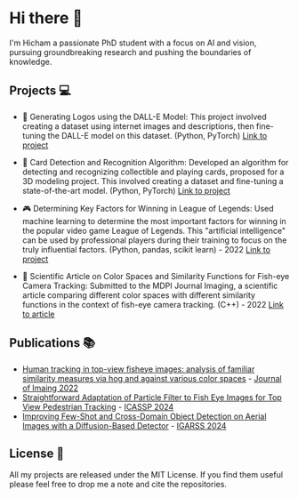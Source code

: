 # Hi there 👋

I'm Hicham a passionate PhD student with a focus on AI and vision, pursuing groundbreaking research and pushing the boundaries of knowledge.

## Projects :computer:

- 🎨 Generating Logos using the DALL-E Model: This project involved creating a dataset using internet images and descriptions, then fine-tuning the DALL-E model on this dataset. (Python, PyTorch)
[Link to project](https://github.com/HichTala/diffusion-model-for-logo-generation)

- 📇 Card Detection and Recognition Algorithm: Developed an algorithm for detecting and recognizing collectible and playing cards, proposed for a 3D modeling project. This involved creating a dataset and fine-tuning a state-of-the-art model. (Python, PyTorch)
[Link to project](https://github.com/HichTala/draw)

- 🎮 Determining Key Factors for Winning in League of Legends: Used machine learning to determine the most important factors for winning in the popular video game League of Legends. This "artificial intelligence" can be used by professional players during their training to focus on the truly influential factors. (Python, pandas, scikit learn) - 2022
[Link to project](https://github.com/HichTala/LeagueOfLegends_ML_Project)

- 🧠 Scientific Article on Color Spaces and Similarity Functions for Fish-eye Camera Tracking: Submitted to the MDPI Journal Imaging, a scientific article comparing different color spaces with different similarity functions in the context of fish-eye camera tracking. (C++) - 2022
[Link to article](https://hal.mines-ales.fr/hal-03653718/document)

## Publications :books:
- [Human tracking in top-view fisheye images: analysis of familiar similarity measures via hog and against various color spaces](https://hal.mines-ales.fr/hal-03653718/document) - [Journal of Imaing 2022](https://www.mdpi.com/journal/jimaging)
- [Straightforward Adaptation of Particle Filter to Fish Eye Images for Top View Pedestrian Tracking](https://ieeexplore.ieee.org/document/10446632) - [ICASSP 2024](https://2024.ieeeicassp.org/)
- [Improving Few-Shot and Cross-Domain Object Detection on Aerial Images with a Diffusion-Based Detector](https://www.2024.ieeeigarss.org/view_paper.php?PaperNum=4222) - [IGARSS 2024](https://www.2024.ieeeigarss.org/index.php)

## License :scroll:

All my projects are released under the MIT License. If you find them useful please feel free to drop me a note and cite the repositories.

